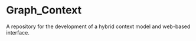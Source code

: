 # Graph_Context
A repository for the development of a hybrid context model and web-based interface.

